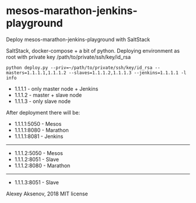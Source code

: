 # mesos-marathon-jenkins-playground
Deploy mesos-marathon-jenkins-playground with SaltStack

SaltStack, docker-compose + a bit of python.
Deploying environment as root with private key /path/to/private/ssh/key/id_rsa

```
python deploy.py --priv=~/path/to/private/ssh/key/id_rsa --masters=1.1.1.1,1.1.1.2 --slaves=1.1.1.2,1.1.1.3 --jenkins=1.1.1.1 -l info
```

* 1.1.1.1 - only master node + Jenkins
* 1.1.1.2 - master + slave node
* 1.1.1.3 - only slave node

After deployment there will be:
* 1.1.1.1:5050 - Mesos
* 1.1.1.1:8080 - Marathon
* 1.1.1.1:8081 - Jenkins
------
* 1.1.1.2:5050 - Mesos
* 1.1.1.2:8051 - Slave
* 1.1.1.2:8080 - Marathon
------
* 1.1.1.3:8051 - Slave

Alexey Aksenov, 2018 MIT license
